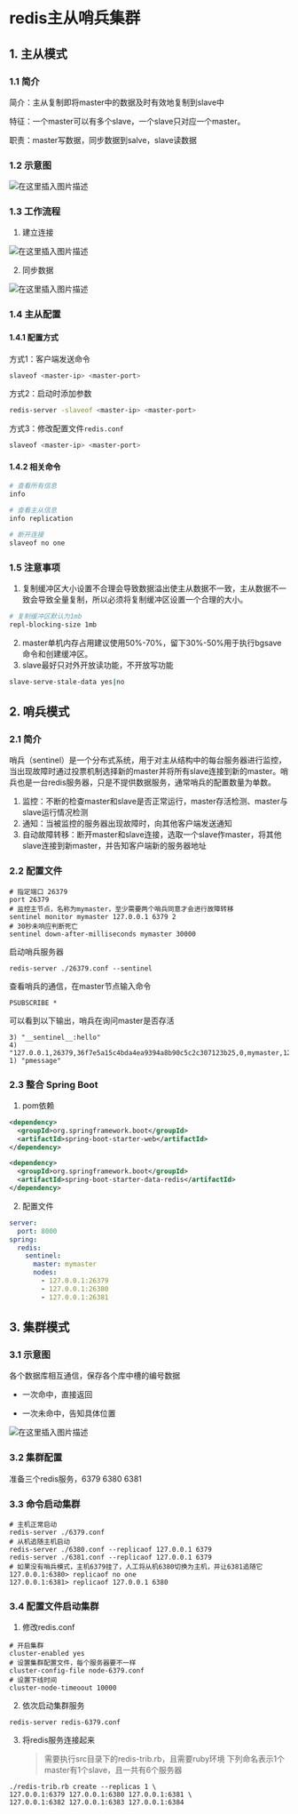 # redis主从哨兵集群

## 1. 主从模式

### 1.1 简介

简介：主从复制即将master中的数据及时有效地复制到slave中

特征：一个master可以有多个slave，一个slave只对应一个master。

职责：master写数据，同步数据到salve，slave读数据

### 1.2 示意图

![在这里插入图片描述](https://img-blog.csdnimg.cn/20200203094442305.png?x-oss-process=image/watermark,type_ZmFuZ3poZW5naGVpdGk,shadow_10,text_aHR0cHM6Ly9ibG9nLmNzZG4ubmV0L3dlaXhpbl80MjEwMzAyNg==,size_16,color_FFFFFF,t_70)

### 1.3 工作流程

1. 建立连接

![在这里插入图片描述](https://img-blog.csdnimg.cn/20200203131319126.png?x-oss-process=image/watermark,type_ZmFuZ3poZW5naGVpdGk,shadow_10,text_aHR0cHM6Ly9ibG9nLmNzZG4ubmV0L3dlaXhpbl80MjEwMzAyNg==,size_16,color_FFFFFF,t_70)

2. 同步数据

![在这里插入图片描述](https://img-blog.csdnimg.cn/20200203131306330.png?x-oss-process=image/watermark,type_ZmFuZ3poZW5naGVpdGk,shadow_10,text_aHR0cHM6Ly9ibG9nLmNzZG4ubmV0L3dlaXhpbl80MjEwMzAyNg==,size_16,color_FFFFFF,t_70)



### 1.4 主从配置

#### 1.4.1 配置方式

方式1：客户端发送命令

```sh
slaveof <master-ip> <master-port>
```

方式2：启动时添加参数

```sh
redis-server -slaveof <master-ip> <master-port>
```

方式3：修改配置文件`redis.conf`

```sh
slaveof <master-ip> <master-port>
```

#### 1.4.2 相关命令

```sh
# 查看所有信息
info

# 查看主从信息
info replication 

# 断开连接
slaveof no one
```

### 1.5 注意事项

1. 复制缓冲区大小设置不合理会导致数据溢出使主从数据不一致，主从数据不一致会导致全量复制，所以必须将复制缓冲区设置一个合理的大小。

```sh
# 复制缓冲区默认为1mb
repl-blocking-size 1mb
```

2. master单机内存占用建议使用50%-70%，留下30%-50%用于执行bgsave命令和创建缓冲区。
3. slave最好只对外开放读功能，不开放写功能

```sh
slave-serve-stale-data yes|no
```

## 2. 哨兵模式

### 2.1 简介

哨兵（sentinel）是一个分布式系统，用于对主从结构中的每台服务器进行监控，当出现故障时通过投票机制选择新的master并将所有slave连接到新的master。哨兵也是一台redis服务器，只是不提供数据服务，通常哨兵的配置数量为单数。

1. 监控：不断的检查master和slave是否正常运行，master存活检测、master与slave运行情况检测
2. 通知：当被监控的服务器出现故障时，向其他客户端发送通知
3. 自动故障转移：断开master和slave连接，选取一个slave作master，将其他slave连接到新master，并告知客户端新的服务器地址

### 2.2 配置文件

```shell
# 指定端口 26379
port 26379
# 监控主节点，名称为mymaster，至少需要两个哨兵同意才会进行故障转移
sentinel monitor mymaster 127.0.0.1 6379 2
# 30秒未响应判断死亡
sentinel down-after-milliseconds mymaster 30000
```

启动哨兵服务器

```shell
redis-server ./26379.conf --sentinel
```

查看哨兵的通信，在master节点输入命令

```shell
PSUBSCRIBE *
```

可以看到以下输出，哨兵在询问master是否存活

```shell
3) "__sentinel__:hello"
4) "127.0.0.1,26379,36f7e5a15c4bda4ea9394a8b90c5c2c307123b25,0,mymaster,127.0.0.1,6379,0"
1) "pmessage"
```

### 2.3 整合 Spring Boot

1. pom依赖

```xml
<dependency>
  <groupId>org.springframework.boot</groupId>
  <artifactId>spring-boot-starter-web</artifactId>
</dependency>

<dependency>
  <groupId>org.springframework.boot</groupId>
  <artifactId>spring-boot-starter-data-redis</artifactId>
</dependency>
```

2. 配置文件

```yaml
server:
  port: 8000
spring:
  redis:
    sentinel:
      master: mymaster
      nodes:
        - 127.0.0.1:26379
        - 127.0.0.1:26380
        - 127.0.0.1:26381
```

## 3. 集群模式

### 3.1 示意图

各个数据库相互通信，保存各个库中槽的编号数据

- 一次命中，直接返回

- 一次未命中，告知具体位置 

![在这里插入图片描述](https://img-blog.csdnimg.cn/20200203150519604.png?x-oss-process=image/watermark,type_ZmFuZ3poZW5naGVpdGk,shadow_10,text_aHR0cHM6Ly9ibG9nLmNzZG4ubmV0L3dlaXhpbl80MjEwMzAyNg==,size_16,color_FFFFFF,t_70)

### 3.2 集群配置

准备三个redis服务，6379 6380 6381

### 3.3 命令启动集群

```shell
# 主机正常启动
redis-server ./6379.conf
# 从机追随主机启动
redis-server ./6380.conf --replicaof 127.0.0.1 6379
redis-server ./6381.conf --replicaof 127.0.0.1 6379
# 如果没有哨兵模式，主机6379挂了，人工将从机6380切换为主机，并让6381追随它
127.0.0.1:6380> replicaof no one
127.0.0.1:6381> replicaof 127.0.0.1 6380
```

### 3.4 配置文件启动集群

1. 修改redis.conf

```shell
# 开启集群
cluster-enabled yes
# 设置集群配置文件，每个服务器要不一样
cluster-config-file node-6379.conf
# 设置下线时间
cluster-node-timeoout 10000
```

2. 依次启动集群服务

```shell
redis-server redis-6379.conf
```

3. 将redis服务连接起来
   
   > 需要执行src目录下的redis-trib.rb，且需要ruby环境
   > 下列命名表示1个master有1个slave，且一共有6个服务器

```shell
./redis-trib.rb create --replicas 1 \
127.0.0.1:6379 127.0.0.1:6380 127.0.0.1:6381 \
127.0.0.1:6382 127.0.0.1:6383 127.0.0.1:6384
```

